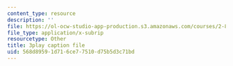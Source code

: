 ```yaml
---
content_type: resource
description: ''
file: https://ol-ocw-studio-app-production.s3.amazonaws.com/courses/2-830j-control-of-manufacturing-processes-sma-6303-spring-2008/568d89591d716ce77510d75b5d3c71bd_6swIAqXcvDQ.srt
file_type: application/x-subrip
resourcetype: Other
title: 3play caption file
uid: 568d8959-1d71-6ce7-7510-d75b5d3c71bd
---
```


